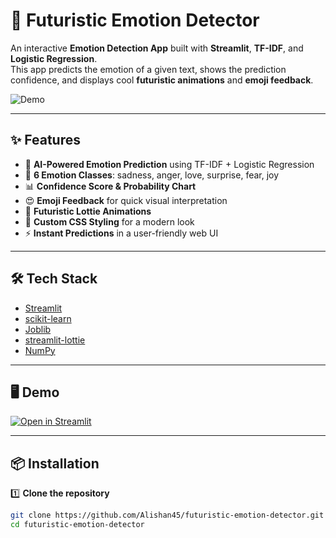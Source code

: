 # 🚀 Futuristic Emotion Detector

An interactive **Emotion Detection App** built with **Streamlit**, **TF-IDF**, and **Logistic Regression**.  
This app predicts the emotion of a given text, shows the prediction confidence, and displays cool **futuristic animations** and **emoji feedback**.

![Demo](https://user-images.githubusercontent.com/placeholder/demo.gif)

---

## ✨ Features
- 🧠 **AI-Powered Emotion Prediction** using TF-IDF + Logistic Regression
- 🎯 **6 Emotion Classes**: sadness, anger, love, surprise, fear, joy
- 📊 **Confidence Score & Probability Chart**
- 😍 **Emoji Feedback** for quick visual interpretation
- 🎥 **Futuristic Lottie Animations**
- 🎨 **Custom CSS Styling** for a modern look
- ⚡ **Instant Predictions** in a user-friendly web UI

---

## 🛠️ Tech Stack
- [Streamlit](https://streamlit.io/)
- [scikit-learn](https://scikit-learn.org/)
- [Joblib](https://joblib.readthedocs.io/)
- [streamlit-lottie](https://github.com/andfanilo/streamlit-lottie)
- [NumPy](https://numpy.org/)

---

## 🖥 Demo
[![Open in Streamlit](https://static.streamlit.io/badges/streamlit_badge_black_white.svg)](https://heartvision-ai.streamlit.app/)

---

## 📦 Installation

1️⃣ **Clone the repository**
```bash
git clone https://github.com/Alishan45/futuristic-emotion-detector.git
cd futuristic-emotion-detector
